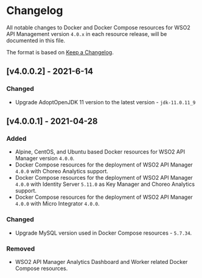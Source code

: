 # Changelog

All notable changes to Docker and Docker Compose resources for WSO2 API Management version `4.0.x` in each resource release, will be documented in this file.

The format is based on [Keep a Changelog](https://keepachangelog.com/en/1.0.0/).

## [v4.0.0.2] - 2021-6-14

### Changed
- Upgrade AdoptOpenJDK 11 version to the latest version - `jdk-11.0.11_9`

## [v4.0.0.1] - 2021-04-28

### Added

- Alpine, CentOS, and Ubuntu based Docker resources for WSO2 API Manager version `4.0.0`.
- Docker Compose resources for the deployment of WSO2 API Manager `4.0.0` with Choreo Analytics support.
- Docker Compose resources for the deployment of WSO2 API Manager `4.0.0` with Identity Server `5.11.0` as Key Manager and Choreo Analytics support.
- Docker Compose resources for the deployment of WSO2 API Manager `4.0.0` with Micro Integrator `4.0.0`.

### Changed

- Upgrade MySQL version used in Docker Compose resources - `5.7.34`.

### Removed

- WSO2 API Manager Analytics Dashboard and Worker related Docker Compose resources.
